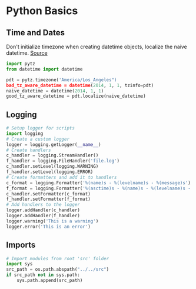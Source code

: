 # Python Basics

## Time and Dates

Don't initialize timezone when creating datetime objects, localize the naive datetime. [Source](http://pytz.sourceforge.net/#localized-times-and-date-arithmetic)

```python
import pytz
from datetime import datetime

pdt = pytz.timezone('America/Los_Angeles")
bad_tz_aware_datetime = datetime(2014, 1, 1, tzinfo=pdt)
naive_datetime = datetime(2014, 1, 1)
good_tz_aware_datetime = pdt.localize(naive_datetime)
```

## Logging

```python
# Setup logger for scripts
import logging
# Create a custom logger
logger = logging.getLogger(__name__)
# Create handlers
c_handler = logging.StreamHandler()
f_handler = logging.FileHandler('file.log')
c_handler.setLevel(logging.WARNING)
f_handler.setLevel(logging.ERROR)
# Create formatters and add it to handlers
c_format = logging.Formatter('%(name)s - %(levelname)s - %(message)s')
f_format = logging.Formatter('%(asctime)s - %(name)s - %(levelname)s - %(message)s')
c_handler.setFormatter(c_format)
f_handler.setFormatter(f_format)
# Add handlers to the logger
logger.addHandler(c_handler)
logger.addHandler(f_handler)
logger.warning('This is a warning')
logger.error('This is an error')
```

## Imports

```python
# Import modules from root 'src' folder
import sys
src_path = os.path.abspath("../../src")
if src_path not in sys.path:
    sys.path.append(src_path)
```
